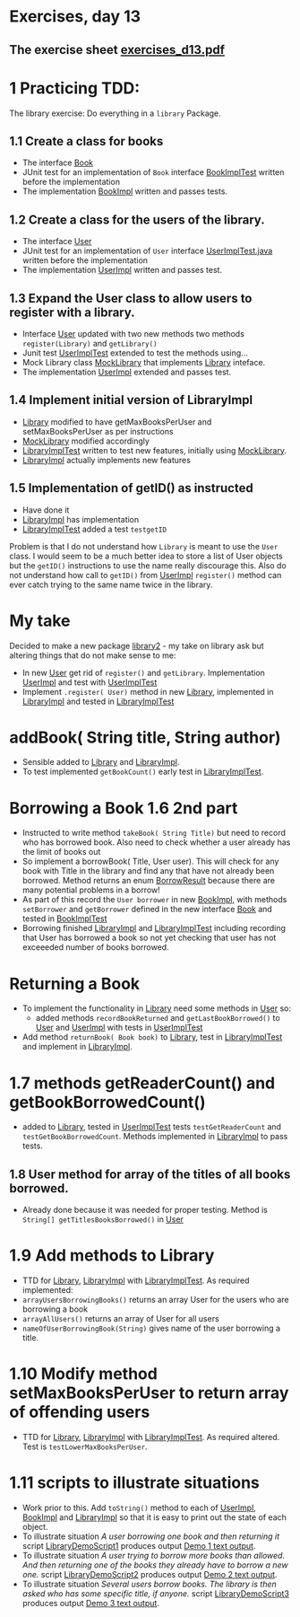 # Exercises, day 13

## The exercise sheet [exercises_d13.pdf](exercises_d13.pdf) 

# 1 Practicing TDD:

The library exercise: Do everything in a `library` Package.

## 1.1 Create a class for books
* The interface [Book](src/library/Book.java)
* JUnit test for an implementation of `Book` interface [BookImplTest](src/library/BookImplTest.java) written
  before the implementation
* The implementation [BookImpl](src/library/BookImpl.java) written and passes tests.


## 1.2 Create a class for the users of the library.
* The interface [User](src/library/User.java)
* JUnit test for an implementation of `User` interface [UserImplTest.java](src/library/UserImplTest.java) written
  before the implementation
* The implementation [UserImpl](src/library/UserImpl.java) written and passes test.

## 1.3 Expand the User class to allow users to register with a library.
* Interface [User](src/library/User.java) updated with two new methods
  two methods `register(Library)` and `getLibrary()`
* Junit test [UserImplTest](src/library/UserImplTest.java) extended to test the methods using...
* Mock Library class [MockLibrary](src/library/MockLibrary.java) that implements [Library](src/library/Library.java)
  inteface.
* The implementation [UserImpl](src/library/UserImpl.java) extended and passes test.


## 1.4 Implement initial version of LibraryImpl
* [Library](src/library/Library.java) modified to have getMaxBooksPerUser and setMaxBooksPerUser as per instructions
* [MockLibrary](src/library/MockLibrary.java) modified accordingly
* [LibraryImplTest](src/library/LibraryImplTest.java) written to test new features, initially using [MockLibrary](src/library/MockLibrary.java).
* [LibraryImpl](src/library/LibraryImpl.java) actually implements new features


## 1.5 Implementation of getID() as instructed
* Have done it
* [LibraryImpl](src/library/LibraryImpl.java) has implementation
* [LibraryImplTest](src/library/LibraryImplTest.java) added a test `testgetID`

Problem is that I do not understand how `Library` is meant to use the `User` class. I would
seem to be a much better idea to store a list of User objects but the `getID()` instructions
to use the name really discourage this. Also do not understand how call to `getID()` from  [UserImpl](src/library/UserImpl.java)
`register()` method can ever catch trying to the same name twice in the library.

 
# My take
Decided to make a new package [library2](src/library2) - my take on library
ask but altering things that do not make sense to me:
* In new [User](src/library2/User.java) get rid of `register()` and `getLibrary`. Implementation
  [UserImpl](src/library2/UserImpl.java) and test with [UserImplTest](src/library2/UserImplTest.java)
*  Implement `.register( User)` method in new [Library](src/library2/Library.java), implemented in
  [LibraryImpl](src/library2/LibraryImpl.java) and tested in [LibraryImplTest](src/library2/LibraryImplTest.java)


# addBook( String title, String author)
* Sensible added to  [Library](src/library2/Library.java) and [LibraryImpl](src/library2/LibraryImpl.java).    
* To test implemented `getBookCount()` early test in [LibraryImplTest](src/library2/LibraryImplTest.java).


# Borrowing a Book 1.6 2nd part
* Instructed to write method `takeBook( String Title)` but need to record who has borrowed
  book. Also need to check whether a user already has the limit of books out 
* So implement a borrowBook( Title, User user). This will check for any book with Title
  in the library and find any that have not already been borrowed. Method returns an enum
  [BorrowResult](src/library2/BorrowResult.java) because there are many potential problems
  in a borrow!
* As part of this record the `User borrower` in new [BookImpl](src/library2/BookImpl.java),
  with methods `setBorrower` and `getBorrower` defined in the new interface  [Book](src/library2/Book.java)
  and tested in  [BookImplTest](src/library2/BookImplTest.java)
* Borrowing finished [LibraryImpl](src/library2/LibraryImpl.java) and  [LibraryImplTest](src/library2/LibraryImplTest.java)
  including recording that User has borrowed a book so not yet checking that user has not exceeeded number of books borrowed.
  

# Returning a Book
* To implement the functionality in  [Library](src/library2/Library.java) need some methods in [User](src/library2/User.java) so:
  * added methods `recordBookReturned` and `getLastBookBorrowed()` to [User](src/library2/User.java) and
  [UserImpl](src/library2/UserImpl.java) with tests in  [UserImplTest](src/library2/UserImplTest.java)
* Add method `returnBook( Book book)` to [Library](src/library2/Library.java), test in [LibraryImplTest](src/library2/LibraryImplTest.java) and
  implement in [LibraryImpl](src/library2/LibraryImpl.java).

# 1.7 methods getReaderCount() and getBookBorrowedCount()
* added to [Library](src/library2/Library.java), tested in   [UserImplTest](src/library2/UserImplTest.java) tests
`testGetReaderCount` and `testGetBookBorrowedCount`. Methods implemented in [LibraryImpl](src/library2/LibraryImpl.java)
to pass tests.

## 1.8 User method for array of the titles of all books borrowed.
* Already done because it was needed for proper testing. Method is
`String[] getTitlesBooksBorrowed()` in [User](src/library2/User.java)

# 1.9 Add methods to Library
* TTD for [Library](src/library2/Library.java), [LibraryImpl](src/library2/LibraryImpl.java)
with  [LibraryImplTest](src/library2/LibraryImplTest.java). As required implemented:
* `arrayUsersBorrowingBooks()`  returns an array User for the users who are borrowing a book
* `arrayAllUsers()` returns an array of User for all users
* `nameOfUserBorrowingBook(String)` gives name of the user borrowing a title.

# 1.10 Modify method setMaxBooksPerUser to return array of offending users
* TTD for [Library](src/library2/Library.java), [LibraryImpl](src/library2/LibraryImpl.java)
with  [LibraryImplTest](src/library2/LibraryImplTest.java). As required altered. Test
is `testLowerMaxBooksPerUser`. 

# 1.11 scripts to illustrate situations
* Work prior to this. Add `toString()` method to each of 
 [UserImpl](src/library2/UserImpl.java),  [BookImpl](src/library2/BookImpl.java)
 and [LibraryImpl](src/library2/LibraryImpl.java) so that it is easy to print
 out the state of each object.
* To illustrate situation *A user borrowing one book and then returning it*
 script [LibraryDemoScript1](src/library2/LibraryDemoScript1.java) produces output
 [Demo 1 text output](outputs/LibraryDemoScript1.txt).
* To illustrate situation *A user trying to borrow more books than allowed.
 And then returning one of the books they already have to borrow a new one.*
 script [LibraryDemoScript2](src/library2/LibraryDemoScript2.java) produces output
 [Demo 2 text output](outputs/LibraryDemoScript2.txt).
* To illustrate situation *Several users borrow books. The library is then asked who has some specific title, if anyone.*
 script [LibraryDemoScript3](src/library2/LibraryDemoScript3.java) produces output
 [Demo 3 text output](outputs/LibraryDemoScript3.txt).


